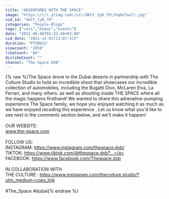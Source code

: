 ```yaml
---
title: "ADVENTURES WITH THE SPACE"
image: "https:\/\/i.ytimg.com\/vi\/4kCY_1yN_70\/hqdefault.jpg"
vid_id: "4kCY_1yN_70"
categories: "People-Blogs"
tags: ["cars","Dubai","events"]
date: "2022-06-06T03:33:40+03:00"
vid_date: "2021-12-01T13:07:37Z"
duration: "PT2M42S"
viewcount: "2858"
likeCount: "66"
dislikeCount: ""
channel: "The Space DXB"
---
```

{% raw %}The Space drove to the Dubai deserts in partnership with The Culture Studio to hold an incredible shoot that showcases our incredible collection of automobiles, including the Bugatti Divo, McLaren Elva, La Ferrari, and many others. as well as shooting inside THE SPACE where all the magic happens firsthand! We wanted to share this adrenaline-pumping experience The Space family, we hope you enjoyed watching it as much as we have enjoyed recoding this experience . Let us know what you'd like to see next in the comments section below, and we'll make it happen!<br /><br />OUR WEBSITE: <br />www.the-space.com<br /><br />FOLLOW US: <br />INSTAGRAM: <a rel="nofollow" target="blank" href="https://www.instagram.com/thespace.dxb/">https://www.instagram.com/thespace.dxb/</a><br />TIKTOK: <a rel="nofollow" target="blank" href="https://www.tiktok.com/@thespace.dxb?...">https://www.tiktok.com/@thespace.dxb?...</a><br />FACEBOOK: <a rel="nofollow" target="blank" href="https://www.facebook.com/Thespace.dxb">https://www.facebook.com/Thespace.dxb</a><br /><br />IN COLLABORATION WITH <br />THE CULTURE : <a rel="nofollow" target="blank" href="https://www.instagram.com/theculture.studio/?utm_medium=copy_link">https://www.instagram.com/theculture.studio/?utm_medium=copy_link</a><br /><br />#The_Space #dubai{% endraw %}
